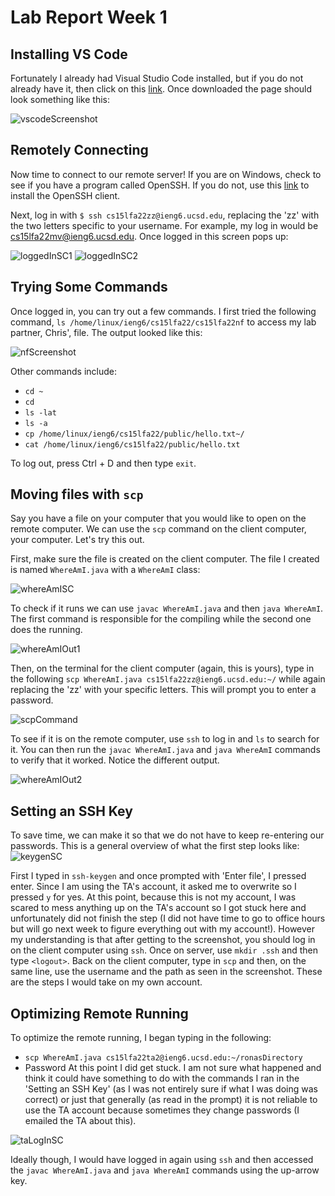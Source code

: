 # **Lab Report Week 1**

## Installing VS Code
Fortunately I already had Visual Studio Code installed, but if you do not already have it, then click on this [link](https://code.visualstudio.com/download). Once downloaded the page should look something like this: 

![vscodeScreenshot](https://user-images.githubusercontent.com/68180000/193378761-ea4ee918-e2ac-464c-9753-dfc4d266e3f5.jpg)


## Remotely Connecting
Now time to connect to our remote server! If you are on Windows, check to see if you have a program called OpenSSH. If you do not, use this [link](https://docs.microsoft.com/en-us/windows-server/administration/openssh/openssh_install_firstuse) to install the OpenSSH client. 

Next, log in with `$ ssh cs15lfa22zz@ieng6.ucsd.edu`, replacing the 'zz' with the two letters specific to your username. For example, my log in would be cs15lfa22mv@ieng6.ucsd.edu. Once logged in this screen pops up: 

![loggedInSC1](https://user-images.githubusercontent.com/68180000/195510827-ef623d6a-8c0b-40ff-b024-9667863a12a6.jpg)
![loggedInSC2](https://user-images.githubusercontent.com/68180000/195510878-a3a40ccc-f805-49d3-946b-4c934ffe7f87.jpg)

## Trying Some Commands 
Once logged in, you can try out a few commands. I first tried the following command, `ls /home/linux/ieng6/cs15lfa22/cs15lfa22nf` to access my lab partner, Chris', file. The output looked like this: 

![nfScreenshot](https://user-images.githubusercontent.com/68180000/195664172-c5a03c38-8224-49cd-a24b-62e5bca6d7b6.jpg)

Other commands include: 

* `cd ~`
* `cd`
* `ls -lat`
* `ls -a`
* `cp /home/linux/ieng6/cs15lfa22/public/hello.txt~/`
* `cat /home/linux/ieng6/cs15lfa22/public/hello.txt`

To log out, press Ctrl + D and then type `exit`.

## Moving files with `scp`
Say you have a file on your computer that you would like to open on the remote computer. We can use the `scp` command on the client computer, your computer. Let's try this out. 

First, make sure the file is created on the client computer. The file I created is named `WhereAmI.java` with a `WhereAmI` class: 

![whereAmISC](https://user-images.githubusercontent.com/68180000/193379755-a2c7ae5a-4c5d-4ba2-9345-1463d4b6c6a1.jpg)

To check if it runs we can use `javac WhereAmI.java` and then `java WhereAmI`. The first command is responsible for the compiling while the second one does the running. 

![whereAmIOut1](https://user-images.githubusercontent.com/68180000/195665036-99cd31a9-08ed-4be5-8582-86f890018f98.jpg)

Then, on the terminal for the client computer (again, this is yours), type in the following `scp WhereAmI.java cs15lfa22zz@ieng6.ucsd.edu:~/` while again replacing the 'zz' with your specific letters. This will prompt you to enter a password. 

![scpCommand](https://user-images.githubusercontent.com/68180000/195665350-66fed870-3af1-4548-bfa7-62cad3b5aa54.jpg)

To see if it is on the remote computer, use `ssh` to log in and `ls` to search for it. You can then run the `javac WhereAmI.java` and `java WhereAmI` commands to verify that it worked. Notice the different output. 

![whereAmIOut2](https://user-images.githubusercontent.com/68180000/195665599-3546afc7-d69a-4493-b7af-7704576483da.jpg)


## Setting an SSH Key
To save time, we can make it so that we do not have to keep re-entering our passwords. This is a general overview of what the first step looks like: 
![keygenSC](https://user-images.githubusercontent.com/68180000/193380133-5b833564-151c-4058-b5d7-89e2ee3be40e.jpg)

First I typed in `ssh-keygen` and once prompted with 'Enter file', I pressed enter. Since I am using the TA's account, it asked me to overwrite so I pressed `y` for yes. At this point, because this is not my account, I was scared to mess anything up on the TA's account so I got stuck here and unfortunately did not finish the step (I did not have time to go to office hours but will go next week to figure everything out with my account!). However my understanding is that after getting to the screenshot, you should log in on the client computer using `ssh`. Once on server, use `mkdir .ssh` and then type `<logout>`. Back on the client computer, type in `scp` and then, on the same line, use the username and the path as seen in the screenshot. These are the steps I would take on my own account. 

## Optimizing Remote Running
To optimize the remote running, I began typing in the following: 
* `scp WhereAmI.java cs15lfa22ta2@ieng6.ucsd.edu:~/ronasDirectory`
* Password
At this point I did get stuck. I am not sure what happened and think it could have something to do with the commands I ran in the 'Setting an SSH Key' (as I was not entirely sure if what I was doing was correct) or just that generally (as read in the prompt) it is not reliable to use the TA account because sometimes they change passwords (I emailed the TA about this). 

![taLogInSC](https://user-images.githubusercontent.com/68180000/193384232-40ab5200-3213-4df9-919f-0cbc8fe7e93b.jpg)

Ideally though, I would have logged in again using `ssh` and then accessed the `javac WhereAmI.java` and `java WhereAmI` commands using the up-arrow key. 

